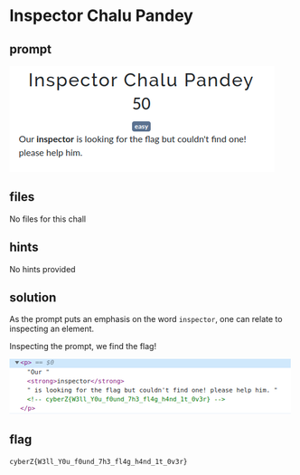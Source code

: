 # Inspector Chalu Pandey
## prompt
![](./assets/prompt.png)
## files
No files for this chall
## hints
No hints provided
## solution
As the prompt puts an emphasis on the word `inspector`, one can relate to inspecting an element.

Inspecting the prompt, we find the flag!

![](./assets/flag.png)
## flag
`cyberZ{W3ll_Y0u_f0und_7h3_fl4g_h4nd_1t_0v3r}`
